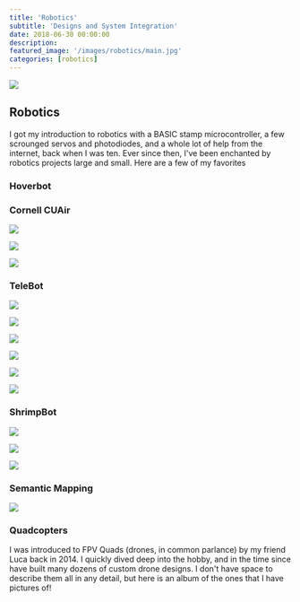 ```yaml
---
title: 'Robotics'
subtitle: 'Designs and System Integration'
date: 2018-06-30 00:00:00
description:
featured_image: '/images/robotics/main.jpg'
categories: [robotics]
---
```


![](/images/robotics/main.jpg)

## Robotics
I got my introduction to robotics with a BASIC stamp microcontroller, a few scrounged servos and photodiodes, and a whole lot of help from the internet, back when I was ten. Ever since then, I've been enchanted by robotics projects large and small. Here are a few of my favorites

### Hoverbot


### Cornell CUAir
![](/images/robotics/cuair_composites.jpg)

![](/images/robotics/cuair_old.jpg)

![](/images/robotics/cuair_new_team.jpg)



### TeleBot
![](/images/robotics/telebot_1.jpg)

![](/images/robotics/telebot_2.jpg)

![](/images/robotics/telebot_3.jpg)

![](/images/robotics/telebot_4.jpg)

![](/images/robotics/telebot_close.jpg)

![](/images/robotics/telebot_wide.jpg)


### ShrimpBot
![](/images/robotics/shrimp_1.jpg)

![](/images/robotics/sb_main.jpg)

![](/images/robotics/sb_side.jpg)


### Semantic Mapping

![](/images/robotics/semantic_wide.jpg)


### Quadcopters
I was introduced to FPV Quads (drones, in common parlance) by my friend Luca back in 2014. I quickly dived deep into the hobby, and in the time since have built many dozens of custom drone designs. I don't have space to describe them all in any detail, but here is an album of the ones that I have pictures of!